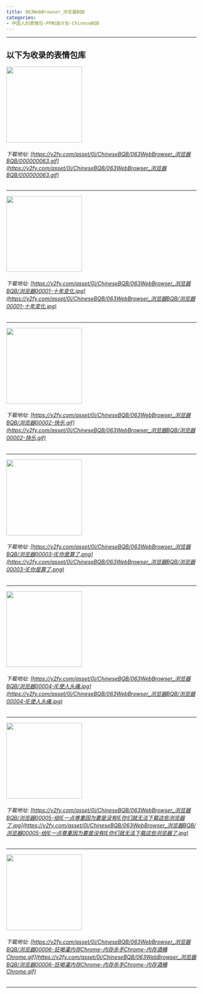 ```yaml
---
title: 063WebBrowser_浏览器BQB
categories:
- 中国人的表情包-PP制造计划-ChineseBQB
---
```


------
## 以下为收录的表情包库

<!-- more -->

<img height='200px' style='height:200px;'  src='https://v2fy.com/asset/0i/ChineseBQB/063WebBrowser_浏览器BQB/000000063.gif' data-original='https://v2fy.com/asset/0i/ChineseBQB/063WebBrowser_浏览器BQB/000000063.gif' /><br/><h6>下载地址: [https://v2fy.com/asset/0i/ChineseBQB/063WebBrowser_浏览器BQB/000000063.gif](https://v2fy.com/asset/0i/ChineseBQB/063WebBrowser_浏览器BQB/000000063.gif)</h6><hr/><img height='200px' style='height:200px;'  src='https://v2fy.com/asset/0i/ChineseBQB/063WebBrowser_浏览器BQB/浏览器00001-十年变化.jpg' data-original='https://v2fy.com/asset/0i/ChineseBQB/063WebBrowser_浏览器BQB/浏览器00001-十年变化.jpg' /><br/><h6>下载地址: [https://v2fy.com/asset/0i/ChineseBQB/063WebBrowser_浏览器BQB/浏览器00001-十年变化.jpg](https://v2fy.com/asset/0i/ChineseBQB/063WebBrowser_浏览器BQB/浏览器00001-十年变化.jpg)</h6><hr/><img height='200px' style='height:200px;'  src='https://v2fy.com/asset/0i/ChineseBQB/063WebBrowser_浏览器BQB/浏览器00002-快乐.gif' data-original='https://v2fy.com/asset/0i/ChineseBQB/063WebBrowser_浏览器BQB/浏览器00002-快乐.gif' /><br/><h6>下载地址: [https://v2fy.com/asset/0i/ChineseBQB/063WebBrowser_浏览器BQB/浏览器00002-快乐.gif](https://v2fy.com/asset/0i/ChineseBQB/063WebBrowser_浏览器BQB/浏览器00002-快乐.gif)</h6><hr/><img height='200px' style='height:200px;'  src='https://v2fy.com/asset/0i/ChineseBQB/063WebBrowser_浏览器BQB/浏览器00003-IE你是算了.png' data-original='https://v2fy.com/asset/0i/ChineseBQB/063WebBrowser_浏览器BQB/浏览器00003-IE你是算了.png' /><br/><h6>下载地址: [https://v2fy.com/asset/0i/ChineseBQB/063WebBrowser_浏览器BQB/浏览器00003-IE你是算了.png](https://v2fy.com/asset/0i/ChineseBQB/063WebBrowser_浏览器BQB/浏览器00003-IE你是算了.png)</h6><hr/><img height='200px' style='height:200px;'  src='https://v2fy.com/asset/0i/ChineseBQB/063WebBrowser_浏览器BQB/浏览器00004-IE使人头痛.jpg' data-original='https://v2fy.com/asset/0i/ChineseBQB/063WebBrowser_浏览器BQB/浏览器00004-IE使人头痛.jpg' /><br/><h6>下载地址: [https://v2fy.com/asset/0i/ChineseBQB/063WebBrowser_浏览器BQB/浏览器00004-IE使人头痛.jpg](https://v2fy.com/asset/0i/ChineseBQB/063WebBrowser_浏览器BQB/浏览器00004-IE使人头痛.jpg)</h6><hr/><img height='200px' style='height:200px;'  src='https://v2fy.com/asset/0i/ChineseBQB/063WebBrowser_浏览器BQB/浏览器00005-给IE一点尊重因为要是没有IE你们就无法下载这些浏览器了.jpg' data-original='https://v2fy.com/asset/0i/ChineseBQB/063WebBrowser_浏览器BQB/浏览器00005-给IE一点尊重因为要是没有IE你们就无法下载这些浏览器了.jpg' /><br/><h6>下载地址: [https://v2fy.com/asset/0i/ChineseBQB/063WebBrowser_浏览器BQB/浏览器00005-给IE一点尊重因为要是没有IE你们就无法下载这些浏览器了.jpg](https://v2fy.com/asset/0i/ChineseBQB/063WebBrowser_浏览器BQB/浏览器00005-给IE一点尊重因为要是没有IE你们就无法下载这些浏览器了.jpg)</h6><hr/><img height='200px' style='height:200px;'  src='https://v2fy.com/asset/0i/ChineseBQB/063WebBrowser_浏览器BQB/浏览器00006-狂喝灌内存Chrome-内存杀手Chrome-内存酒桶Chrome.gif' data-original='https://v2fy.com/asset/0i/ChineseBQB/063WebBrowser_浏览器BQB/浏览器00006-狂喝灌内存Chrome-内存杀手Chrome-内存酒桶Chrome.gif' /><br/><h6>下载地址: [https://v2fy.com/asset/0i/ChineseBQB/063WebBrowser_浏览器BQB/浏览器00006-狂喝灌内存Chrome-内存杀手Chrome-内存酒桶Chrome.gif](https://v2fy.com/asset/0i/ChineseBQB/063WebBrowser_浏览器BQB/浏览器00006-狂喝灌内存Chrome-内存杀手Chrome-内存酒桶Chrome.gif)</h6><hr/>